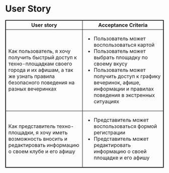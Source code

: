 <h1 allign="center">User Story</h1>


<table style="border: 1px #000000 solid">
	<thead>
		<tr>
			<th style="border: 1px #000000 solid">User story</th>
			<th style="border: 1px #000000 solid">Acceptance Criteria</th>
		</tr>
	</thead>
	<tbody>
		<tr>
			<td style="border: 1px #000000 solid">Как пользователь, я хочу получить быстрый доступ к техно-площадкам своего города и их афишам, а так же узнать правила безопасного поведения на разных вечеринках</td>
			<td style="border: 1px #000000 solid">
          <ul>
              <li>Пользователь может воспользоваться картой</li>
              <li>Пользователь может выбрать площадку по своему вкусу</li>
              <li>Пользователь может получить доступ к графику вечеринок, афише, информации и правилах поведения в экстренных ситуациях</li>
          </ul>
      </td>
		</tr>
		<tr>
			<td style="border: 1px #000000 solid">Как представитель техно-площадки, я хочу иметь возможность вносить и редактировать информацию о своем клубе и его афишу</td>
			<td style="border: 1px #000000 solid">
          <ul>
              <li>Представитель может воспользоваться формой регистрации</li>
              <li>Представитель может редактировать информацию о своей площадке и его афишу</li>
          </ul>
      </td>
		</tr>
	</tbody>
</table>
